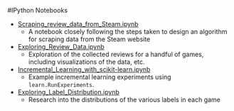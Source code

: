 #IPython Notebooks

- [Scraping_review_data_from_Steam.ipynb](http://nbviewer.ipython.org/github/mulhod/reviewer_experience_prediction/blob/master/jupyter_notebooks/Scraping_review_data_from_Steam.ipynb)
    - A notebook closely following the steps taken to design an algorithm for scraping data from the Steam website
- [Exploring_Review_Data.ipynb](http://nbviewer.ipython.org/github/mulhod/reviewer_experience_prediction/blob/master/jupyter_notebooks/Exploring_Review_Data.ipynb)
    - Exploration of the collected reviews for a handful of games, including visualizations of the data, etc.
- [Incremental_Learning_with_scikit-learn.ipynb](http://nbviewer.ipython.org/github/mulhod/reviewer_experience_prediction/blob/master/jupyter_notebooks/Incremental_Learning_with_scikit-learn.ipynb)
    - Example incremental learning experiments using `learn.RunExperiments`.
- [Exploring_Label_Distribution.ipynb](http://nbviewer.ipython.org/github/mulhod/reviewer_experience_prediction/blob/master/jupyter_notebooks/Exploring_Label_Distribution.ipynb)
    - Research into the distributions of the various labels in each game
